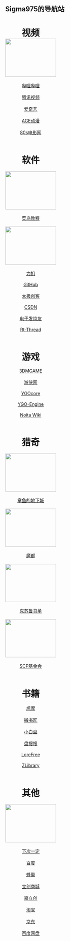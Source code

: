 ## Sigma975的导航站

<div id="video" style="width:160px;">
  
  <center><h1 style="margin-bottom:0;">视频</h1>
  
  <center><a href="https://www.bilibili.com/" target="_blank"><img src="https://t7.baidu.com/it/u=4138435146,1856383332&fm=218&app=125&size=f242,150&n=0&f=PNG?s=8197C732DDA1FA133E526557030030B9&sec=1652288400&t=aa4a6db4ffc4ae2338f543d4c397ef5f" width=160 height=120></a></center><br>
  
  <center><a href="https://www.bilibili.com/" target="_blank">哔哩哔哩</a></center><br>
  
  <center><a href="https://v.qq.com/?ptag=qqbsc" target="_blank">腾讯视频</a></center><br>
  
  <center><a href="https://www.iqiyi.com/" target="_blank">爱奇艺</a></center><br>
  
  <center><a href="https://www.agemys.com/" target="_blank">AGE动漫</a></center><br>
  
  <center><a href="https://www.80s.tw/" target="_blank">80s电影网</a></center><br>
</div>

<div id="software" style="width:160px;">

  <center><h1 style="margin-bottom:0;">软件</h1></center><br>
  
  <center><a href="https://www.runoob.com/" target="_blank"><img src="https://img1.baidu.com/it/u=2206127466,2420924082&fm=253&fmt=auto&app=138&f=GIF?w=220&h=100" width=160 height=120></a></center><br>

  <center><a href="https://www.runoob.com/" target="_blank">菜鸟教程</a></center><br>
  
  <center><a href="http://scp-wiki-cn.wikidot.com/" target="_blank"><img src="https://static.leetcode.cn/cn-mono-assets/production/assets/logo-dark-cn.c42314a8.svg" width=160 height=120></a></center><br>

  <center><a href="https://leetcode.cn/" target="_blank">力扣</a></center><br>
  
  <center><a href="https://github.com/" target="_blank">GitHub</a></center><br>
  
  <center><a href="http://www.taichi-maker.com/" target="_blank">太极创客</a></center><br>
  
  <center><a href="https://www.csdn.net/" target="_blank">CSDN</a></center><br>

  <center><a href="https://www.elecfans.com/" target="_blank">电子发烧友</a></center><br>
  
  <center><a href="https://www.rt-thread.org/" target="_blank">Rt-Thread</a></center><br>
  
</div>

<div id="game" style="width:160px;">
  
  <center><h1 style="margin-bottom:0;">游戏</h1></center><br>
  
  <center><a href="https://www.3dmgame.com/" target="_blank">3DMGAME</a></center><br>

  <center><a href="https://www.ali213.net/" target="_blank">游侠网</a></center><br>
  
  <center><a href="http://ygocore.ysepan.com/" target="_blank">YGOcore</a></center><br>

  <center><a href="https://www.ygo-sem.cn/index.html" target="_blank">YGO-Engine</a></center><br>
  
  <center><a href="https://noita.fandom.com/wiki/Noita_Wiki/zh?mobileaction=toggle_view_mobile" target="_blank">Noita Wiki</a></center><br>
  
</div>

<div id="strange" style="width:160px;">
  
  <center><h1 style="margin-bottom:0;">猎奇</h1></center><br>

  <center><a href="https://www.cnmods.org/" target="_blank"><img src="https://www.cnmods.org/title-1.jpg" width=160 height=120></a></center><br>

  <center><a href="https://www.cnmods.org/" target="_blank">章鱼的地下城</a></center><br>

  <center><a href="https://www.cnmods.net/#/homePage" target="_blank"><img src="https://wiki.cnmods.org/_media/logo.png" width=160 height=120></a></center><br>

  <center><a href="https://www.cnmods.net/#/homePage" target="_blank">魔都</a></center><br>

  <center><a href="https://www.douban.com/note/581689161/" target="_blank"><img src="https://img0.baidu.com/it/u=2898435425,2147751146&fm=253&fmt=auto&app=138&f=JPEG?w=593&h=500" width=160 height=120></a></center><br>

  <center><a href="https://www.douban.com/note/581689161/" target="_blank">克苏鲁书单</a></center><br>

  <center><a href="http://scp-wiki-cn.wikidot.com/" target="_blank"><img src="https://img2.baidu.com/it/u=3880532747,2617205718&fm=253&fmt=auto&app=138&f=JPEG?w=800&h=500" width=160 height=120></a></center><br>

  <center><a href="http://scp-wiki-cn.wikidot.com/" target="_blank">SCP基金会</a></center><br>
  
</div>

<div id="book" style="width:160px;">
  
  <center><h1 style="margin-bottom:0;">书籍</h1></center><br>
  
  <center><a href="https://www.jiumodiary.com" target="_blank">鸠摩</a></center><br>

  <center><a href="https://www.banshujiang.cn" target="_blank">搬书匠</a></center><br>

  <center><a href="https://www.xiaobaipan.com" target="_blank">小白盘</a></center><br>

  <center><a href="https://www.pansoso.org" target="_blank">盘搜搜</a></center><br>

  <center><a href="https://ebook2.lorefree.com" target="_blank">LoreFree</a></center><br>

  <center><a href="https://zh.singlelogin.me/" target="_blank">ZLibrary</a></center><br>
  
</div>

<div id="other" style="width:160px;">
  
  <center><h1 style="margin-bottom:0;">其他</h1></center><br>

  <center><a href="https://www.iiice.cn/#/" target="_blank"><img src="https://img2.baidu.com/it/u=1666363001,73034044&fm=253&fmt=auto?w=1452&h=800" width=160 height=120></a></center><br>

  <center><a href="https://www.iiice.cn/#/" target="_blank">下次一定</a></center><br>

  <center><a href="https://www.baidu.com/" target="_blank">百度</a></center><br>

  <center><a href="https://666yun.men/#/dashboard" target="_blank">蜂巢</a></center><br>

  <center><a href="https://www.szlcsc.com/?c=BD&sdclkid=ALeN15opALAi15eG&audience=3121619&bd_vid=8386733010871724153" target="_blank">立创商城</a></center><br>

  <center><a href="https://www.jlc.com/" target="_blank">嘉立创</a></center><br>

  <center><a href="https://www.taobao.com/" target="_blank">淘宝</a></center><br>

  <center><a href="https://www.jd.com/" target="_blank">京东</a></center><br>

  <center><a href="https://pan.baidu.com/disk/main?from=oldversion#/brand" target="_blank">百度网盘</a></center><br>
  
</div>


